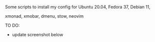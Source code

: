 Some scripts to install my config for
Ubuntu 20.04, Fedora 37, Debian 11, 

xmonad, xmobar, dmenu, stow, neovim

TO DO:
- update screenshot below

